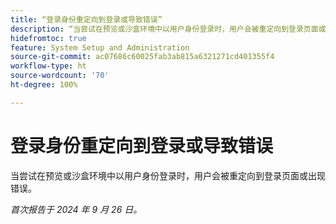 ```yaml
---
title: “登录身份重定向到登录或导致错误”
description: “当尝试在预览或沙盒环境中以用户身份登录时，用户会被重定向到登录页面或出现错误。”
hidefromtoc: true
feature: System Setup and Administration
source-git-commit: ac07686c60025fab3ab815a6321271cd401355f4
workflow-type: ht
source-wordcount: '70'
ht-degree: 100%

---
```



# 登录身份重定向到登录或导致错误

当尝试在预览或沙盒环境中以用户身份登录时，用户会被重定向到登录页面或出现错误。

_首次报告于 2024 年 9 月 26 日。_

